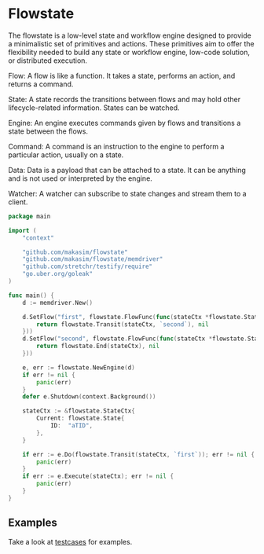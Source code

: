 # Flowstate

The flowstate is a low-level state and workflow engine designed to provide a minimalistic set of primitives and actions. 
These primitives aim to offer the flexibility needed to build any state or workflow engine, low-code solution, or distributed execution.

Flow: A flow is like a function. It takes a state, performs an action, and returns a command.

State: A state records the transitions between flows and may hold other lifecycle-related information. States can be watched.

Engine: An engine executes commands given by flows and transitions a state between the flows.

Command: A command is an instruction to the engine to perform a particular action, usually on a state.

Data: Data is a payload that can be attached to a state. It can be anything and is not used or interpreted by the engine.

Watcher: A watcher can subscribe to state changes and stream them to a client.

```go
package main

import (
	"context"

	"github.com/makasim/flowstate"
	"github.com/makasim/flowstate/memdriver"
	"github.com/stretchr/testify/require"
	"go.uber.org/goleak"
)

func main() {
	d := memdriver.New()

	d.SetFlow("first", flowstate.FlowFunc(func(stateCtx *flowstate.StateCtx, _ *flowstate.Engine) (flowstate.Command, error) {
		return flowstate.Transit(stateCtx, `second`), nil
	}))
	d.SetFlow("second", flowstate.FlowFunc(func(stateCtx *flowstate.StateCtx, _ *flowstate.Engine) (flowstate.Command, error) {
		return flowstate.End(stateCtx), nil
	}))

	e, err := flowstate.NewEngine(d)
	if err != nil {
		panic(err)
	}
	defer e.Shutdown(context.Background())

	stateCtx := &flowstate.StateCtx{
		Current: flowstate.State{
			ID:  "aTID",
		},
	}

	if err := e.Do(flowstate.Transit(stateCtx, `first`)); err != nil {
		panic(err)
	}
	if err := e.Execute(stateCtx); err != nil {
		panic(err)
	}
}


```

## Examples

Take a look at [testcases](testcases) for examples.
